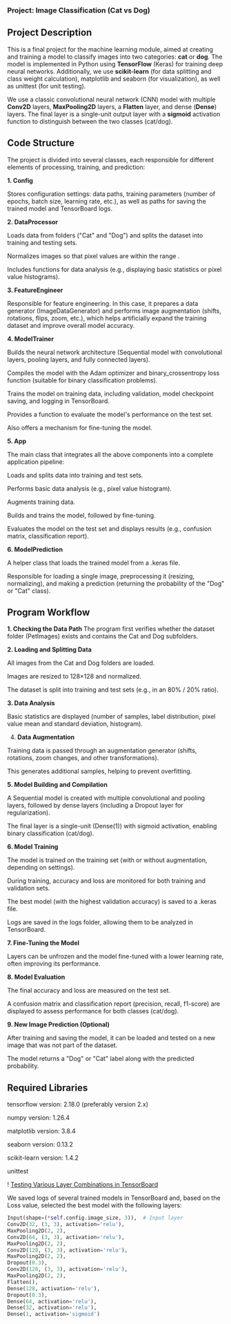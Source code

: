 ### Project: Image Classification (Cat vs Dog)

## Project Description

This is a final project for the machine learning module, aimed at creating and training a model to classify images into two categories: **cat** or **dog**. The model is implemented in Python using **TensorFlow** (Keras) for training deep neural networks. Additionally, we use **scikit-learn** (for data splitting and class weight calculation), matplotlib and seaborn (for visualization), as well as unittest (for unit testing).

We use a classic convolutional neural network (CNN) model with multiple **Conv2D** layers, **MaxPooling2D** layers, a **Flatten** layer, and dense (**Dense**) layers. The final layer is a single-unit output layer with a **sigmoid** activation function to distinguish between the two classes (cat/dog).

## Code Structure

The project is divided into several classes, each responsible for different elements of processing, training, and prediction:

**1. Config**

Stores configuration settings: data paths, training parameters (number of epochs, batch size, learning rate, etc.), as well as paths for saving the trained model and TensorBoard logs.

**2. DataProcessor**

Loads data from folders ("Cat" and "Dog") and splits the dataset into training and testing sets.

Normalizes images so that pixel values are within the range .

Includes functions for data analysis (e.g., displaying basic statistics or pixel value histograms).

**3. FeatureEngineer**

Responsible for feature engineering. In this case, it prepares a data generator (ImageDataGenerator) and performs image augmentation (shifts, rotations, flips, zoom, etc.), which helps artificially expand the training dataset and improve overall model accuracy.

**4. ModelTrainer**

Builds the neural network architecture (Sequential model with convolutional layers, pooling layers, and fully connected layers).

Compiles the model with the Adam optimizer and binary_crossentropy loss function (suitable for binary classification problems).

Trains the model on training data, including validation, model checkpoint saving, and logging in TensorBoard.

Provides a function to evaluate the model's performance on the test set.

Also offers a mechanism for fine-tuning the model.

**5. App**

The main class that integrates all the above components into a complete application pipeline:

Loads and splits data into training and test sets.

Performs basic data analysis (e.g., pixel value histogram).

Augments training data.

Builds and trains the model, followed by fine-tuning.

Evaluates the model on the test set and displays results (e.g., confusion matrix, classification report).

**6. ModelPrediction**

A helper class that loads the trained model from a .keras file.

Responsible for loading a single image, preprocessing it (resizing, normalizing), and making a prediction (returning the probability of the "Dog" or "Cat" class).

## Program Workflow

**1. Checking the Data Path**
The program first verifies whether the dataset folder (PetImages) exists and contains the Cat and Dog subfolders.

**2. Loading and Splitting Data**

All images from the Cat and Dog folders are loaded.

Images are resized to 128×128 and normalized.

The dataset is split into training and test sets (e.g., in an 80% / 20% ratio).

**3. Data Analysis**

Basic statistics are displayed (number of samples, label distribution, pixel value mean and standard deviation, histogram).

4. **Data Augmentation**

Training data is passed through an augmentation generator (shifts, rotations, zoom changes, and other transformations).

This generates additional samples, helping to prevent overfitting.

**5. Model Building and Compilation**

A Sequential model is created with multiple convolutional and pooling layers, followed by dense layers (including a Dropout layer for regularization).

The final layer is a single-unit (Dense(1)) with sigmoid activation, enabling binary classification (cat/dog).

**6. Model Training**

The model is trained on the training set (with or without augmentation, depending on settings).

During training, accuracy and loss are monitored for both training and validation sets.

The best model (with the highest validation accuracy) is saved to a .keras file.

Logs are saved in the logs folder, allowing them to be analyzed in TensorBoard.

**7. Fine-Tuning the Model**

Layers can be unfrozen and the model fine-tuned with a lower learning rate, often improving its performance.

**8. Model Evaluation**

The final accuracy and loss are measured on the test set.

A confusion matrix and classification report (precision, recall, f1-score) are displayed to assess performance for both classes (cat/dog).

**9. New Image Prediction (Optional)**

After training and saving the model, it can be loaded and tested on a new image that was not part of the dataset.

The model returns a "Dog" or "Cat" label along with the predicted probability.

## Required Libraries

tensorflow version: 2.18.0 (preferably version 2.x)

numpy version: 1.26.4

matplotlib version: 3.8.4

seaborn version: 0.13.2

scikit-learn version: 1.4.2

unittest

! [Testing Various Layer Combinations in TensorBoard](tensorboard.png)


We saved logs of several trained models in TensorBoard and, based on the Loss value, selected the best model with the following layers:
```python
Input(shape=(*self.config.image_size, 3)),  # Input layer
Conv2D(32, (3, 3), activation='relu'),
MaxPooling2D(2, 2),
Conv2D(64, (3, 3), activation='relu'),
MaxPooling2D(2, 2),
Conv2D(128, (3, 3), activation='relu'),
MaxPooling2D(2, 2),
Dropout(0.3),
Conv2D(128, (3, 3), activation='relu'),
MaxPooling2D(2, 2),
Flatten(),
Dense(128, activation='relu'),
Dropout(0.3),
Dense(64, activation='relu'),
Dense(32, activation='relu'),
Dense(1, activation='sigmoid')
```
